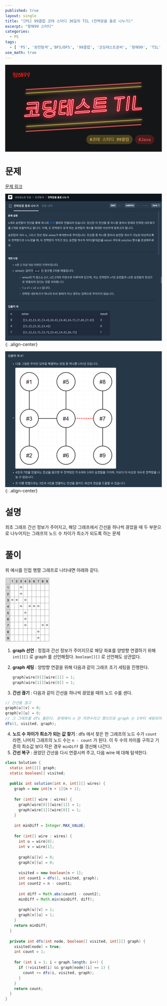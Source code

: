 ```yaml
---
published: true
layout: single
title: "[PS] 99클럽 코테 스터디 36일차 TIL (전력망을 둘로 나누기)"
excerpt: "항해99 스터디"
categories:
  - PS
tags:
  - [ 'PS', '완전탐색','BFS/DFS', '99클럽', '코딩테스트준비', '항해99', 'TIL' ]
use_math: true
---
```



![img_3.png](https://github.com/zhtmr/static-files-for-posting/blob/main/static-files-for-posting/20240722/99club_TIL_thumbnail/%EA%B8%B0%EB%B3%B8%ED%98%951_java.png?raw=true)

# 문제

[문제 링크](https://school.programmers.co.kr/learn/courses/30/lessons/86971)

![img_3.png](https://github.com/zhtmr/static-files-for-posting/blob/main/static-files-for-posting/20240826/ex.png?raw=true){: .align-center}

![img_3.png](https://github.com/zhtmr/static-files-for-posting/blob/main/static-files-for-posting/20240826/ex2.png?raw=true){: .align-center}

# 설명
최초 그래프 간선 정보가 주어지고, 해당 그래프에서 간선을 하나씩 끊었을 때 두 부분으로 나누어지는 그래프의 노드 수 차이가 최소가 되도록 하는 문제

# 풀이
위 예시를 인접 행렬 그래프로 나타내면 아래와 같다.

![img_3.png](https://github.com/zhtmr/static-files-for-posting/blob/main/static-files-for-posting/20240826/img_3.png?raw=true)
1. **graph 선언** : 정점과 간선 정보가 주어지므로 해당 좌표를 양방향 연결하기 위해 `int[][]` 로 graph 를 선언해줬다. `boolean[][]` 로 선언해도 상관없다.

2. **graph 세팅** : 양방향 연결을 위해 다음과 같이 그래프 초기 세팅을 진행한다.
   ```java
   graph[wire[0]][wire[1]] = 1;
   graph[wire[1]][wire[0]] = 1;
   ```
3. **간선 끊기** : 다음과 같이 간선을 하나씩 끊었을 때의 노드 수를 센다. 
```java
// 간선을 끊고
graph[u][v] = 0;
graph[v][u] = 0;
// 그 그래프를 dfs 돌린다. 문제에서 n 은 자연수라고 했으므로 graph 는 1부터 세팅되어 있다.
dfs(1, visited, graph);
```
4. **노드 수 차이가 최소가 되는 값 찾기** : dfs 에서 찾은 한 그래프의 노드 수가 `count` 라면, 나머지 그래프의 노드 수는 `n - count` 가 된다.
이 두 수의 차이를 구하고 기존의 최소값 보다 작은 경우 `minDiff` 를 갱신해 나간다.
5. **간선 복구** : 끊었던 간선을 다시 연결시켜 주고, 다음 wire 에 대해 탐색한다.
 
```java
class Solution {
  static int[][] graph;
  static boolean[] visited;

  public int solution(int n, int[][] wires) {
    graph = new int[n + 1][n + 1];

    for (int[] wire : wires) {
      graph[wire[0]][wire[1]] = 1;
      graph[wire[1]][wire[0]] = 1;
    }

    int minDiff = Integer.MAX_VALUE;

    for (int[] wire : wires) {
      int u = wire[0];
      int v = wire[1];

      graph[u][v] = 0;
      graph[v][u] = 0;

      visited = new boolean[n + 1];
      int count1 = dfs(1, visited, graph);
      int count2 = n - count1;

      int diff = Math.abs(count1 - count2);
      minDiff = Math.min(minDiff, diff);

      graph[u][v] = 1;
      graph[v][u] = 1;
    }
    return minDiff;
  }

  private int dfs(int node, boolean[] visited, int[][] graph) {
    visited[node] = true;
    int count = 1;

    for (int i = 1; i < graph.length; i++) {
      if (!visited[i] && graph[node][i] == 1) {
        count += dfs(i, visited, graph);
      }
    }
    return count;
  }
}
```
